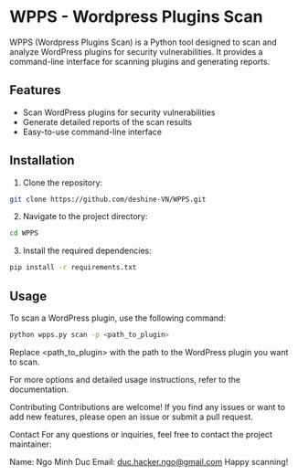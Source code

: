 # WPPS - Wordpress Plugins Scan

WPPS (Wordpress Plugins Scan) is a Python tool designed to scan and analyze WordPress plugins for security vulnerabilities. It provides a command-line interface for scanning plugins and generating reports.

## Features

- Scan WordPress plugins for security vulnerabilities
- Generate detailed reports of the scan results
- Easy-to-use command-line interface

## Installation

1. Clone the repository:

```bash
git clone https://github.com/deshine-VN/WPPS.git
```

2. Navigate to the project directory:

```bash
cd WPPS
```

3. Install the required dependencies:

```bash
pip install -r requirements.txt
```

## Usage
To scan a WordPress plugin, use the following command:

```bash
python wpps.py scan -p <path_to_plugin>
```

Replace <path_to_plugin> with the path to the WordPress plugin you want to scan.

For more options and detailed usage instructions, refer to the documentation.

Contributing
Contributions are welcome! If you find any issues or want to add new features, please open an issue or submit a pull request.

Contact
For any questions or inquiries, feel free to contact the project maintainer:

Name: Ngo Minh Duc
Email: duc.hacker.ngo@gmail.com
Happy scanning!
